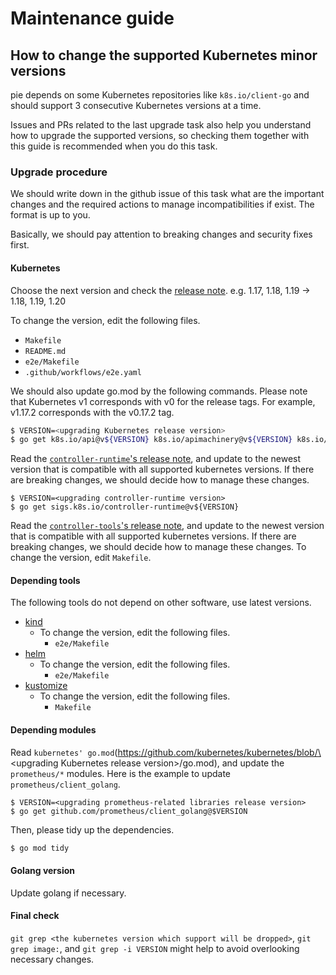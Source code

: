 Maintenance guide
=================

How to change the supported Kubernetes minor versions
-------------------------------------------

pie depends on some Kubernetes repositories like `k8s.io/client-go` and should support 3 consecutive Kubernetes versions at a time.

Issues and PRs related to the last upgrade task also help you understand how to upgrade the supported versions,
so checking them together with this guide is recommended when you do this task.

### Upgrade procedure

We should write down in the github issue of this task what are the important changes and the required actions to manage incompatibilities if exist.
The format is up to you.

Basically, we should pay attention to breaking changes and security fixes first.

#### Kubernetes

Choose the next version and check the [release note](https://kubernetes.io/docs/setup/release/notes/). e.g. 1.17, 1.18, 1.19 -> 1.18, 1.19, 1.20

To change the version, edit the following files.

- `Makefile`
- `README.md`
- `e2e/Makefile`
- `.github/workflows/e2e.yaml`

We should also update go.mod by the following commands. Please note that Kubernetes v1 corresponds with v0 for the release tags. For example, v1.17.2 corresponds with the v0.17.2 tag.

```bash
$ VERSION=<upgrading Kubernetes release version>
$ go get k8s.io/api@v${VERSION} k8s.io/apimachinery@v${VERSION} k8s.io/client-go@v${VERSION}
```

Read the [`controller-runtime`'s release note](https://github.com/kubernetes-sigs/controller-runtime/releases), and update to the newest version that is compatible with all supported kubernetes versions. If there are breaking changes, we should decide how to manage these changes.

```
$ VERSION=<upgrading controller-runtime version>
$ go get sigs.k8s.io/controller-runtime@v${VERSION}
```

Read the [`controller-tools`'s release note](https://github.com/kubernetes-sigs/controller-tools/releases), and update to the newest version that is compatible with all supported kubernetes versions. If there are breaking changes, we should decide how to manage these changes.
To change the version, edit `Makefile`. 

#### Depending tools

The following tools do not depend on other software, use latest versions.
- [kind](https://github.com/kubernetes-sigs/kind/releases)
  - To change the version, edit the following files.
    - `e2e/Makefile`
- [helm](https://github.com/helm/helm/releases)
  - To change the version, edit the following files.
    - `e2e/Makefile`
- [kustomize](https://github.com/kubernetes-sigs/kustomize/releases)
  - To change the version, edit the following files.
    - `Makefile`

#### Depending modules

Read `kubernetes' go.mod`(https://github.com/kubernetes/kubernetes/blob/\<upgrading Kubernetes release version\>/go.mod), and update the `prometheus/*` modules. Here is the example to update `prometheus/client_golang`.

```
$ VERSION=<upgrading prometheus-related libraries release version>
$ go get github.com/prometheus/client_golang@$VERSION
```

Then, please tidy up the dependencies.

```bash
$ go mod tidy
```

#### Golang version

Update golang if necessary.

#### Final check

`git grep <the kubernetes version which support will be dropped>`, `git grep image:`, and `git grep -i VERSION` might help to avoid overlooking necessary changes.
